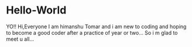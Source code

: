 # Hello-World
YO!!
Hi,Everyone 
I am himanshu Tomar and i am new to coding and hoping to become a good coder after a practice of year or two...
So i m glad to meet u all...
